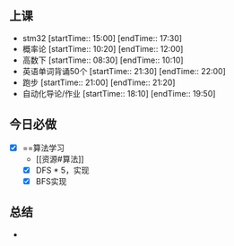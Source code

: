 ## 上课
-  stm32 [startTime:: 15:00]  [endTime:: 17:30]
-  概率论 [startTime:: 10:20]  [endTime:: 12:00]
-  高数下 [startTime:: 08:30]  [endTime:: 10:10]
-  英语单词背诵50个 [startTime:: 21:30]  [endTime:: 22:00]
-  跑步 [startTime:: 21:00]  [endTime:: 21:20]
-  自动化导论/作业 [startTime:: 18:10]  [endTime:: 19:50]
## 今日必做
* [x] ==算法学习
	* [[资源#算法]]
	* [x] DFS * 5，实现
	* [x] BFS实现
## 总结
* 